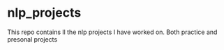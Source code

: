 # nlp_projects

This repo contains ll the nlp projects I have worked on. Both practice and presonal projects
